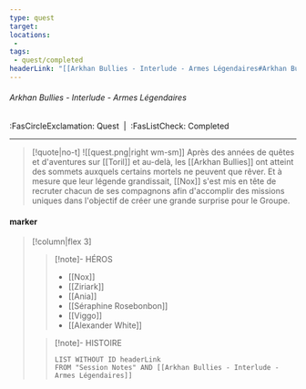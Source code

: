 ```yaml
---
type: quest
target: 
locations:
 - 
tags:
 - quest/completed
headerLink: "[[Arkhan Bullies - Interlude - Armes Légendaires#Arkhan Bullies - Interlude - Armes Légendaires]]"
---
```

###### Arkhan Bullies - Interlude - Armes Légendaires
<span class="sub2">:FasCircleExclamation: Quest&nbsp;&nbsp;|&nbsp;&nbsp;:FasListCheck: Completed</span>
___

> [!quote|no-t]
>![[quest.png|right wm-sm]] Après des années de quêtes et d'aventures sur [[Toril]] et au-delà, les [[Arkhan Bullies]] ont atteint des sommets auxquels certains mortels ne peuvent que rêver. Et à mesure que leur légende grandissait, [[Nox]] s'est mis en tête de recruter chacun de ses compagnons afin d'accomplir des missions uniques dans l'objectif de créer une grande surprise pour le Groupe.

#### marker
> [!column|flex 3]
> >[!note]- HÉROS
> >- [[Nox]]
> >- [[Ziriark]]
> >- [[Ania]]
> >- [[Séraphine Rosebonbon]]
> >- [[Viggo]]
> >- [[Alexander White]]
> 
>>[!note]- HISTOIRE
>>```dataview
>>LIST WITHOUT ID headerLink
>>FROM "Session Notes" AND [[Arkhan Bullies - Interlude - Armes Légendaires]]

